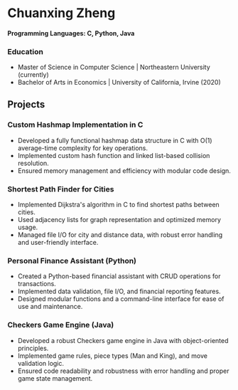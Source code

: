 # Chuanxing Zheng

#### Programming Languages: C, Python, Java

### Education
- Master of Science in Computer Science | Northeastern University (currently)
- Bachelor of Arts in Economics | University of California, Irvine (2020)

## Projects

### Custom Hashmap Implementation in C
- Developed a fully functional hashmap data structure in C with O(1) average-time complexity for key operations.
- Implemented custom hash function and linked list-based collision resolution.
- Ensured memory management and efficiency with modular code design.

### Shortest Path Finder for Cities
- Implemented Dijkstra's algorithm in C to find shortest paths between cities.
- Used adjacency lists for graph representation and optimized memory usage.
- Managed file I/O for city and distance data, with robust error handling and user-friendly interface.

### Personal Finance Assistant (Python)
- Created a Python-based financial assistant with CRUD operations for transactions.
- Implemented data validation, file I/O, and financial reporting features.
- Designed modular functions and a command-line interface for ease of use and maintenance.

### Checkers Game Engine (Java)
- Developed a robust Checkers game engine in Java with object-oriented principles.
- Implemented game rules, piece types (Man and King), and move validation logic.
- Ensured code readability and robustness with error handling and proper game state management.
